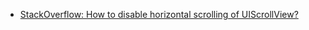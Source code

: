 - [StackOverflow: How to disable horizontal scrolling of UIScrollView?](https://stackoverflow.com/questions/1062693/how-to-disable-horizontal-scrolling-of-uiscrollview)
